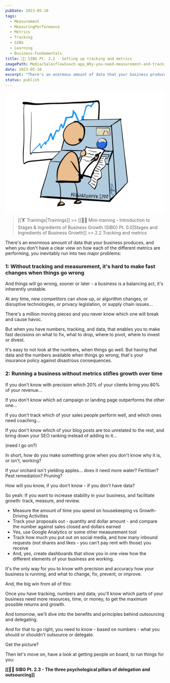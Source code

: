 ```yaml
---
pubDate: 2023-05-10
tags:
  - Measurement
  - MeasuringPerformance
  - Metrics
  - Tracking
  - SIBG
  - Learning
  - Business-Fundamentals
title: 👨‍🎓 SIBG Pt. 2.2 - Setting up tracking and metrics
imagePath: Media/SalesflowCoach.app_Why-you-need-measurement-and-tracking_MartinStellar.png
date: 2023-05-10
excerpt: "There's an enormous amount of data that your business produces, and when you don't have a clear view on how each of the different metrics are performing, you inevitably run into two major problems:### 1: Without tracking and measurement, it's hard to"
status: publish
---
```


![](Media/SalesflowCoach.app_Why-you-need-measurement-and-tracking_MartinStellar.png)

>[[🏋️ Trainings|Trainings]] >> [[👨‍🎓 Mini-training - Introduction to Stages & Ingredients of Business Growth (SIBG) Pt. 0.0|Stages and Ingredients of Business Growth]] >> 2.2 Tracking and metrics

There's an enormous amount of data that your business produces, and when you don't have a clear view on how each of the different metrics are performing, you inevitably run into two major problems:

### 1: Without tracking and measurement, it's hard to make fast changes when things go wrong

And things will go wrong, sooner or later - a business is a balancing act, it's inherently unstable.

At any time, new competitors can show up, or algorithm changes, or disruptive technologies, or privacy legislation, or supply chain issues...

There's a million moving pieces and you never know which one will break and cause havoc.

But when you have numbers, tracking, and data, that enables you to make fast decisions on what to fix, what to drop, where to pivot, where to invest or divest.

It's easy to not look at the numbers, when things go well. But having that data and the numbers available when things go wrong, that's your insurance policy against disastrous consequences.

### 2: Running a business without metrics stifles growth over time

If you don't know with precision which 20% of your clients bring you 80% of your revenue...

If you don't know which ad campaign or landing page outperforms the other one...

If you don't track which of your sales people perform well, and which ones need coaching...

If you don't know which of your blog posts are too unrelated to the rest, and bring down your SEO ranking instead of adding to it...

(need I go on?)

In short, how do you make something grow when you don't know why it is, or isn't, working?

If your orchard isn't yielding apples... does it need more water? Fertiliser? Pest remediation? Pruning?

How will you know, if you don't know - if you don't have data?

So yeah: If you want to increase stability in your business, and facilitate growth: track, measure, and review.

- Measure the amount of time you spend on housekeeping vs Growth-Driving Activities
- Track your proposals out - quantity and dollar amount - and compare the number against sales closed and dollars earned
- Yes, use Google Analytics or some other measurement tool
- Track how much you put out on social media, and how many inbound requests (not shares and likes - you can't pay rent with those) you receive
- And, yes, create dashboards that show you in one view how the different elements of your business are working.
<!--Link to EHR[[Calculate your EHR]]-->

It's the only way for you to know with precision and accuracy how your business is running, and what to change, fix, prevent, or improve.

<!--link to FPI-->

And, the big win from all of this:

Once you have tracking, numbers and data, you'll know which parts of your business need more resources, time, or money, to get the maximum possible returns and growth.

And tomorrow, we'll dive into the benefits and principles behind outsourcing and delegating.

And for that to go right, you need to know - based on numbers - what you should or shouldn't outsource or delegate.

Get the picture?

Then let's move on, have a look at getting people on board, to run things for you:

**[[👨‍🎓 SIBG Pt. 2.3 - The three psychological pillars of delegation and outsourcing]]**

<br />
